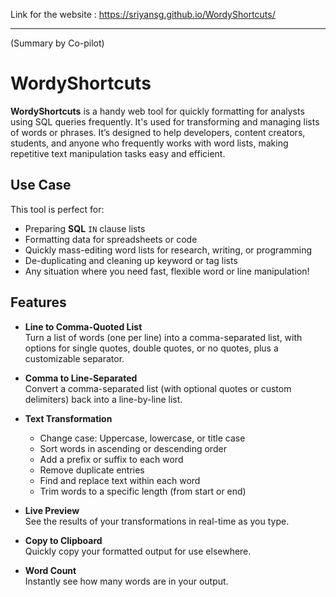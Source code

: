 Link for the website : https://sriyansg.github.io/WordyShortcuts/

---
(Summary by Co-pilot)

# WordyShortcuts

**WordyShortcuts** is a handy web tool for quickly formatting for analysts using SQL queries frequently. It's used for transforming and managing lists of words or phrases. It’s designed to help developers, content creators, students, and anyone who frequently works with word lists, making repetitive text manipulation tasks easy and efficient.

## Use Case

This tool is perfect for:
- Preparing **SQL** `IN` clause lists
- Formatting data for spreadsheets or code
- Quickly mass-editing word lists for research, writing, or programming
- De-duplicating and cleaning up keyword or tag lists
- Any situation where you need fast, flexible word or line manipulation!

## Features

- **Line to Comma-Quoted List**  
  Turn a list of words (one per line) into a comma-separated list, with options for single quotes, double quotes, or no quotes, plus a customizable separator.

- **Comma to Line-Separated**  
  Convert a comma-separated list (with optional quotes or custom delimiters) back into a line-by-line list.

- **Text Transformation**  
  - Change case: Uppercase, lowercase, or title case
  - Sort words in ascending or descending order
  - Add a prefix or suffix to each word
  - Remove duplicate entries
  - Find and replace text within each word
  - Trim words to a specific length (from start or end)

- **Live Preview**  
  See the results of your transformations in real-time as you type.

- **Copy to Clipboard**  
  Quickly copy your formatted output for use elsewhere.

- **Word Count**  
  Instantly see how many words are in your output.



